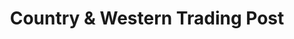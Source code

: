 ---
title: "Country & Western Trading Post"
url: /leoben/country-und-western-trading-post/
shop: Kleidung
---
